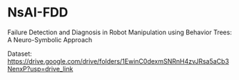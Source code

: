 # NsAI-FDD
Failure Detection and Diagnosis in Robot Manipulation using Behavior Trees: A Neuro-Symbolic Approach

Dataset: https://drive.google.com/drive/folders/1EwinC0dexmSNRnH4zvJRsa5aCb3NenxP?usp=drive_link
